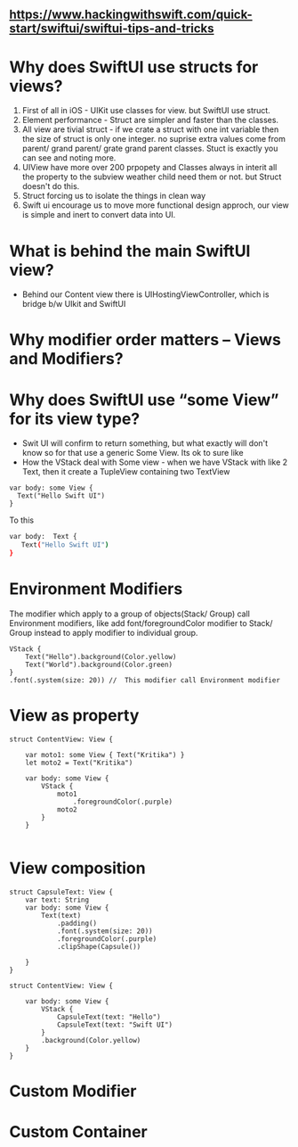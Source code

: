 
## https://www.hackingwithswift.com/quick-start/swiftui/swiftui-tips-and-tricks

# Why does SwiftUI use structs for views?
   1. First of all in iOS - UIKit use classes for view. but SwiftUI use struct.
   2. Element performance - Struct are simpler and faster than the classes.
   3. All view are tivial struct - if we crate a struct with one int variable then the size of struct is only one integer. no suprise extra values come from parent/ grand parent/ grate grand parent classes. Stuct is exactly you can see and noting more.
   4. UIView have more over 200 prpopety and Classes always in interit all the property to the subview weather child need them or not. but Struct doesn't do this.
   5. Struct forcing us to isolate the things in clean way
   6. Swift ui encourage us to move more functional design approch, our view is simple and inert to convert data into UI.



# What is behind the main SwiftUI view? 
 - Behind our Content view there is UIHostingViewController, which is bridge b/w UIkit and SwiftUI
 
 
# Why modifier order matters – Views and Modifiers?



# Why does SwiftUI use “some View” for its view type?
 - Swit UI will confirm to return something, but what exactly will don't know so for that use a generic Some View. Its ok to sure like 
-  How the VStack deal with Some view - when we have VStack with like 2 Text,  then it create a TupleView containing two TextView

```
var body: some View {
  Text("Hello Swift UI")
}
```
To this

```bash
var body:  Text {
   Text("Hello Swift UI")
}
````



# Environment Modifiers
The modifier which apply to a group of objects(Stack/ Group) call Environment modifiers, like add font/foregroundColor modifier to Stack/ Group instead to apply modifier to individual group.

```
VStack {
    Text("Hello").background(Color.yellow)
    Text("World").background(Color.green)
}
.font(.system(size: 20)) //  This modifier call Environment modifier
```



# View as property
```
struct ContentView: View {

    var moto1: some View { Text("Kritika") }
    let moto2 = Text("Kritika")
    
    var body: some View {
        VStack {
            moto1
                .foregroundColor(.purple)
            moto2
        }
    }
    
```


# View composition

```
struct CapsuleText: View {
    var text: String
    var body: some View {
        Text(text)
            .padding()
            .font(.system(size: 20))
            .foregroundColor(.purple)
            .clipShape(Capsule())
        
    }
}

struct ContentView: View {

    var body: some View {
        VStack {
            CapsuleText(text: "Hello")
            CapsuleText(text: "Swift UI")
        }
        .background(Color.yellow)
    }
}    
```


# Custom Modifier

# Custom Container
